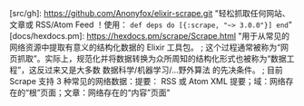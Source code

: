 [src/gh]: https://github.com/Anonyfox/elixir-scrape.git "轻松抓取任何网站、文章或 RSS/Atom Feed ！使用： `def deps do [{:scrape, "~> 3.0.0"}] end`"
[docs/hexdocs.pm]: https://hexdocs.pm/scrape/Scrape.html "用于从常见的网络资源中提取有意义的结构化数据的 Elixir 工具包。 ; 这个过程通常被称为“网页抓取”。实际上，规范化并将数据转换为众所周知的结构化形式也被称为“数据工程”，这反过来又是大多数 数据科学/机器学习/...野外算法 的先决条件。 ; 目前 Scrape 支持 3 种常见的网络数据：提要： RSS 或 Atom XML 提要；域：网络存在的“根”页面；文章：网络存在的“内容”页面"
